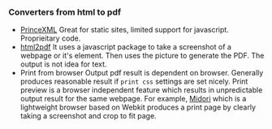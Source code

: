 ### Converters from html to pdf

- [PrinceXML](https://www.princexml.com/)
    Great for static sites, limited support for javascript. Proprieitary code.
- [html2pdf](https://github.com/eKoopmans/html2pdf)
    It uses a javascript package to take a screenshot of a webpage or it's element. Then uses the picture to generate the PDF. The output is not idea for text.
- Print from browser
    Output pdf result is dependent on browser. Generally produces reasonable result if `print css` settings are set nicely. Print preview is a browser independent feature which results in unpredictable output result for the same webpage. For example, [Midori](http://midori-browser.org/) which is a lightweight browser based on Webkit produces a print page by clearly taking a screenshot and crop to fit page.
